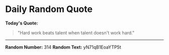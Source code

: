 # Daily Random Quote

**Today's Quote:**
> "Hard work beats talent when talent doesn't work hard."

---

**Random Number:** 314
**Random Text:** yN71qB1EoaYTP5t

